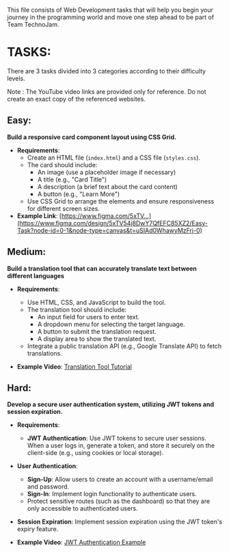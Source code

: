 This file consists of Web Development tasks that will help you begin your journey in the programming world and move one step ahead to be part of Team TechnoJam.

# TASKS:

There are 3 tasks divided into 3 categories according to their difficulty levels.

Note : The YouTube video links are provided only for reference. Do not create an exact copy of the referenced websites.

## Easy:

**Build a responsive card component layout using CSS Grid.**
- **Requirements**:
  - Create an HTML file (`index.html`) and a CSS file (`styles.css`).
  - The card should include:
    - An image (use a placeholder image if necessary)
    - A title (e.g., "Card Title")
    - A description (a brief text about the card content)
    - A button (e.g., "Learn More")
  - Use CSS Grid to arrange the elements and ensure responsiveness for different screen sizes.
- **Example Link**: [https://www.figma.com/5xTV...](https://www.figma.com/design/5xTV54j8DwY7QfEFC85XZ2/Easy-Task?node-id=0-1&node-type=canvas&t=uSIAd0WhawyMzFrj-0)

## Medium:

**Build a translation tool that can accurately translate text between different languages**

- **Requirements**:
  - Use HTML, CSS, and JavaScript to build the tool.
  - The translation tool should include:
    - An input field for users to enter text.
    - A dropdown menu for selecting the target language.
    - A button to submit the translation request.
    - A display area to show the translated text.
  - Integrate a public translation API (e.g., Google Translate API) to fetch translations.
    
- **Example Video**: [Translation Tool Tutorial](https://youtu.be/9QpsA-kp4sw?si=TW79Ik3BekyGu2zy)


## Hard:

**Develop a secure user authentication system, utilizing JWT tokens and session expiration.**
- **Requirements**:
  - **JWT Authentication**: Use JWT tokens to secure user sessions. When a user logs in, generate a token, and store it securely on the client-side (e.g., using cookies or local storage).
- **User Authentication**: 
  - **Sign-Up**: Allow users to create an account with a username/email and password.
  - **Sign-In**: Implement login functionality to authenticate users.
  - Protect sensitive routes (such as the dashboard) so that they are only accessible to authenticated users.
- **Session Expiration**: Implement session expiration using the JWT token's expiry feature.

- **Example Video**: [JWT Authentication Example](https://youtu.be/cGmzBNH2wUo?si=ijgJY4lBDlEXnmvY)

